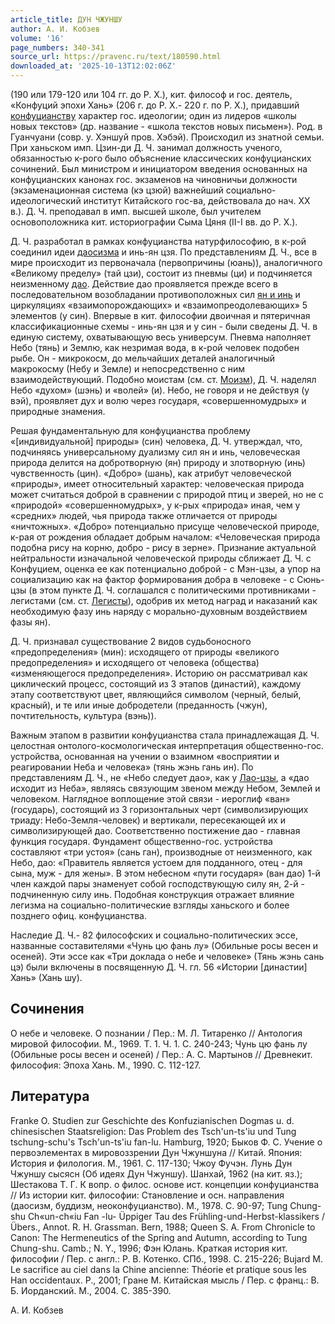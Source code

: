 ```yaml
---
article_title: ДУН ЧЖУНШУ
author: А. И. Кобзев
volume: '16'
page_numbers: 340-341
source_url: https://pravenc.ru/text/180590.html
downloaded_at: '2025-10-13T12:02:06Z'
---
```


(190 или 179-120 или 104 гг. до Р. Х.), кит. философ и гос. деятель, «Конфуций эпохи Хань» (206 г. до Р. Х.- 220 г. по Р. Х.), придавший [конфуцианству](https://pravenc.ru/text/конфуцианству.html) характер гос. идеологии; один из лидеров «школы новых текстов» (др. название - «школа текстов новых письмен»). Род. в Гуанчуани (совр. у. Хэншуй пров. Хэбэй). Происходил из знатной семьи. При ханьском имп. Цзин-ди Д. Ч. занимал должность ученого, обязанностью к-рого было объяснение классических конфуцианских сочинений. Был министром и инициатором введения основанных на конфуцианских канонах гос. экзаменов на чиновничьи должности (экзаменационная система (кэ цзюй) важнейший социально-идеологический институт Китайского гос-ва, действовала до нач. XX в.). Д. Ч. преподавал в имп. высшей школе, был учителем основоположника кит. историографии Сыма Цяня (II-I вв. до Р. Х.).

Д. Ч. разработал в рамках конфуцианства натурфилософию, в к-рой соединил идеи [даосизма](https://pravenc.ru/text/даосизма.html) и инь-ян цзя. По представлениям Д. Ч., все в мире происходит из первоначала (первопричины (юань)), аналогичного «Великому пределу» (тай цзи), состоит из пневмы (ци) и подчиняется неизменному [дао](https://pravenc.ru/text/дао.html). Действие дао проявляется прежде всего в последовательном возобладании противоположных сил [ян и инь](<https://pravenc.ru/text/ян и инь.html>) и циркуляциях «взаимопорождающих» и «взаимопреодолевающих» 5 элементов (у син). Впервые в кит. философии двоичная и пятеричная классификационные схемы - инь-ян цзя и у син - были сведены Д. Ч. в единую систему, охватывающую весь универсум. Пневма наполняет Небо (тянь) и Землю, как незримая вода, в к-рой человек подобен рыбе. Он - микрокосм, до мельчайших деталей аналогичный макрокосму (Небу и Земле) и непосредственно с ним взаимодействующий. Подобно моистам (см. ст. [Моизм](https://pravenc.ru/text/Моизм.html)), Д. Ч. наделял Небо «духом» (шэнь) и «волей» (и). Небо, не говоря и не действуя (у вэй), проявляет дух и волю через государя, «совершенномудрых» и природные знамения.

Решая фундаментальную для конфуцианства проблему «[индивидуальной] природы» (син) человека, Д. Ч. утверждал, что, подчиняясь универсальному дуализму сил ян и инь, человеческая природа делится на добротворную (ян) природу и злотворную (инь) чувственность (цин). «Добро» (шань), как атрибут человеческой «природы», имеет относительный характер: человеческая природа может считаться доброй в сравнении с природой птиц и зверей, но не с «природой» «совершенномудрых», у к-рых «природа» иная, чем у «средних» людей, чья природа также отличается от природы «ничтожных». «Добро» потенциально присуще человеческой природе, к-рая от рождения обладает добрым началом: «Человеческая природа подобна рису на корню, добро - рису в зерне». Признание актуальной нейтральности изначальной человеческой природы сближает Д. Ч. с Конфуцием, оценка ее как потенциально доброй - с Мэн-цзы, а упор на социализацию как на фактор формирования добра в человеке - с Сюнь-цзы (в этом пункте Д. Ч. соглашался с политическими противниками - легистами (см. ст. [Легисты](https://pravenc.ru/text/Легисты.html)), одобрив их метод наград и наказаний как необходимую фазу инь наряду с морально-духовным воздействием фазы ян).

Д. Ч. признавал существование 2 видов судьбоносного «предопределения» (мин): исходящего от природы «великого предопределения» и исходящего от человека (общества) «изменяющегося предопределения». Историю он рассматривал как циклический процесс, состоящий из 3 этапов (династий), каждому этапу соответствуют цвет, являющийся символом (черный, белый, красный), и те или иные добродетели (преданность (чжун), почтительность, культура (вэнь)).

Важным этапом в развитии конфуцианства стала принадлежащая Д. Ч. целостная онтолого-космологическая интерпретация общественно-гос. устройства, основанная на учении о взаимном «восприятии и реагировании Неба и человека» (тянь жэнь гань ин). По представлениям Д. Ч., не «Небо следует дао», как у [Лао-цзы](https://pravenc.ru/text/Лао-цзы.html), а «дао исходит из Неба», являясь связующим звеном между Небом, Землей и человеком. Наглядное воплощение этой связи - иероглиф «ван» (государь), состоящий из 3 горизонтальных черт (символизирующих триаду: Небо-Земля-человек) и вертикали, пересекающей их и символизирующей дао. Соответственно постижение дао - главная функция государя. Фундамент общественно-гос. устройства составляют «три устоя» (сань ган), производные от неизменного, как Небо, дао: «Правитель является устоем для подданного, отец - для сына, муж - для жены». В этом небесном «пути государя» (ван дао) 1-й член каждой пары знаменует собой господствующую силу ян, 2-й - подчиненную силу инь. Подобная конструкция отражает влияние легизма на социально-политические взгляды ханьского и более позднего офиц. конфуцианства.

Наследие Д. Ч.- 82 философских и социально-политических эссе, названные составителями «Чунь цю фань лу» (Обильные росы весен и осеней). Эти эссе как «Три доклада о небе и человеке» (Тянь жэнь сань цэ) были включены в посвященную Д. Ч. гл. 56 «Истории [династии] Хань» (Хань шу).

## Сочинения

О небе и человеке. О познании / Пер.: М. Л. Титаренко // Антология мировой философии. М., 1969. Т. 1. Ч. 1. С. 240-243; Чунь цю фань лу (Обильные росы весен и осеней) / Пер.: А. С. Мартынов // Древнекит. философия: Эпоха Хань. М., 1990. С. 112-127.

## Литература

Franke O. Studien zur Geschichte des Konfuzianischen Dogmas u. d. chinesischen Staatsreligion: Das Problem des Tsch'un-ts'iu und Tung tschung-schu's Tsch'un-ts'iu fan-lu. Hamburg, 1920; Быков Ф. С. Учение о первоэлементах в мировоззрении Дун Чжуншуна // Китай. Япония: История и филология. М., 1961. С. 117-130; Чжоу Фучэн. Лунь Дун Чжуншу сысясн (Об идеях Дун Чжуншу). Шанхай, 1962 (на кит. яз.); Шестакова Т. Г. К вопр. о филос. основе ист. концепции конфуцианства // Из истории кит. философии: Становление и осн. направления (даосизм, буддизм, неоконфуцианство). М., 1978. С. 90-97; Tung Chung-shu Ch«un-ch«iu Fan -lu- Üppiger Tau des Frühling-und-Herbst-klassikers / Übers., Annot. R. H. Grassman. Bern, 1988; Queen S. A. From Chronicle to Canon: The Hermeneutics of the Spring and Autumn, according to Tung Chung-shu. Camb.; N. Y., 1996; Фэн Юлань. Краткая история кит. философии / Пер. с англ.: Р. В. Котенко. СПб., 1998. С. 215-226; Bujard M. Le sacrifice au ciel dans la Chine ancienne: Théorie et pratique sous les Han occidentaux. P., 2001; Гране М. Китайская мысль / Пер. с франц.: В. Б. Иорданский. М., 2004. С. 385-390.

А. И. Кобзев
